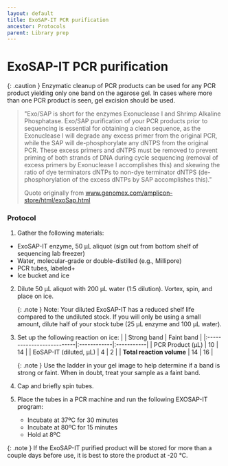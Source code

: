 ```yaml
---
layout: default
title: ExoSAP-IT PCR purification
ancestor: Protocols
parent: Library prep
---
```


# ExoSAP-IT PCR purification

{: .caution }
Enzymatic cleanup of PCR products can be used for any PCR product yielding only one band on the agarose gel. In cases where more than one PCR product is seen, gel excision should be used.

> "Exo/SAP is short for the enzymes Exonuclease I and Shrimp Alkaline Phosphatase. Exo/SAP purification of your PCR products prior to sequencing is essential for obtaining a clean sequence, as the Exonuclease I will degrade any excess primer from the original PCR, while the SAP will de-phosphorylate any dNTPS from the original PCR. These excess primers and dNTPS must be removed to prevent priming of both strands of DNA during cycle sequencing (removal of excess primers by Exonuclease I accomplishes this) and skewing the ratio of dye terminators dNTPs to non-dye terminator dNTPS (de-phosphorylation of the excess dNTPs by SAP accomplishes this)."
> 
> Quote originally from www.genomex.com/amplicon-store/html/exoSap.html

### Protocol

1. Gather the following materials:

- ExoSAP-IT enzyme, 50 µL aliquot (sign out from bottom shelf of sequencing lab freezer)
- Water, molecular-grade or double-distilled (e.g., Millipore)
- PCR tubes, labeled+
- Ice bucket and ice

2. Dilute 50 µL aliquot with 200 µL water (1:5 dilution). Vortex, spin, and place on ice.

    {: .note }
   Note: Your diluted ExoSAP-IT has a reduced shelf life compared to the undiluted stock. If you will only be using a small amount, dilute half of your stock tube (25 µL enzyme and 100 µL water).
3. Set up the following reaction on ice:
    |                           | Strong band | Faint band |
    |:--------------------------|:------------|:-----------|
    | PCR Product (µL)          | 10          | 14         |
    | EoSAP-IT (diluted, µL)    | 4           | 2          |
    | **Total reaction volume** | 14          | 16         |

    {: .note }
   Use the ladder in your gel image to help determine if a band is strong or faint. When in doubt, treat your sample as a faint band.
4. Cap and briefly spin tubes.
5. Place the tubes in a PCR machine and run the following EXOSAP-IT program:
    - Incubate at 37ºC for 30 minutes
    - Incubate at 80ºC for 15 minutes
    - Hold at 8ºC

{: .note }
If the ExoSAP-IT purified product will be stored for more than a couple days before use, it is best to store the product at -20 °C.
